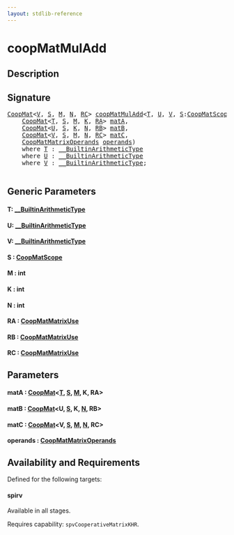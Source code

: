```yaml
---
layout: stdlib-reference
---
```


# coopMatMulAdd

## Description





## Signature 

<pre>
<a href="../types/coopmat-04/index" class="code_type">CoopMat</a>&lt;<a href="coopmatmuladd-47a#typeparam-V" class="code_type">V</a>, <a href="coopmatmuladd-47a#decl-S" class="code_var">S</a>, <a href="coopmatmuladd-47a#decl-M" class="code_var">M</a>, <a href="coopmatmuladd-47a#decl-N" class="code_var">N</a>, <a href="coopmatmuladd-47a#decl-RC" class="code_var">RC</a>&gt; <a href="coopmatmuladd-47a">coopMatMulAdd</a>&lt;<a href="coopmatmuladd-47a#typeparam-T" class="code_type">T</a>, <a href="coopmatmuladd-47a#typeparam-U" class="code_type">U</a>, <a href="coopmatmuladd-47a#typeparam-V" class="code_type">V</a>, <a href="coopmatmuladd-47a#decl-S" class="code_var">S</a>:<a href="../types/coopmatscope-047/index" class="code_type">CoopMatScope</a>, M:<span class="code_keyword">int</span>, K:<span class="code_keyword">int</span>, N:<span class="code_keyword">int</span>, RA:<a href="../types/coopmatmatrixuse-047d/index" class="code_type">CoopMatMatrixUse</a>, RB:<a href="../types/coopmatmatrixuse-047d/index" class="code_type">CoopMatMatrixUse</a>, RC:<a href="../types/coopmatmatrixuse-047d/index" class="code_type">CoopMatMatrixUse</a>&gt;(
    <a href="../types/coopmat-04/index" class="code_type">CoopMat</a>&lt;<a href="coopmatmuladd-47a#typeparam-T" class="code_type">T</a>, <a href="coopmatmuladd-47a#decl-S" class="code_var">S</a>, <a href="coopmatmuladd-47a#decl-M" class="code_var">M</a>, <a href="coopmatmuladd-47a#decl-K" class="code_var">K</a>, <a href="coopmatmuladd-47a#decl-RA" class="code_var">RA</a>&gt; <a href="coopmatmuladd-47a#decl-matA" class="code_param">matA</a>,
    <a href="../types/coopmat-04/index" class="code_type">CoopMat</a>&lt;<a href="coopmatmuladd-47a#typeparam-U" class="code_type">U</a>, <a href="coopmatmuladd-47a#decl-S" class="code_var">S</a>, <a href="coopmatmuladd-47a#decl-K" class="code_var">K</a>, <a href="coopmatmuladd-47a#decl-N" class="code_var">N</a>, <a href="coopmatmuladd-47a#decl-RB" class="code_var">RB</a>&gt; <a href="coopmatmuladd-47a#decl-matB" class="code_param">matB</a>,
    <a href="../types/coopmat-04/index" class="code_type">CoopMat</a>&lt;<a href="coopmatmuladd-47a#typeparam-V" class="code_type">V</a>, <a href="coopmatmuladd-47a#decl-S" class="code_var">S</a>, <a href="coopmatmuladd-47a#decl-M" class="code_var">M</a>, <a href="coopmatmuladd-47a#decl-N" class="code_var">N</a>, <a href="coopmatmuladd-47a#decl-RC" class="code_var">RC</a>&gt; <a href="coopmatmuladd-47a#decl-matC" class="code_param">matC</a>,
    <a href="../types/coopmatmatrixoperands-047d/index" class="code_type">CoopMatMatrixOperands</a> <a href="coopmatmuladd-47a#decl-operands" class="code_param">operands</a>)
    <span class='code_keyword'>where</span> <a href="coopmatmuladd-47a#typeparam-T" class="code_type">T</a> : <a href="../interfaces/0_builtinarithmetictype-029j/index" class="code_type">__BuiltinArithmeticType</a>
    <span class='code_keyword'>where</span> <a href="coopmatmuladd-47a#typeparam-U" class="code_type">U</a> : <a href="../interfaces/0_builtinarithmetictype-029j/index" class="code_type">__BuiltinArithmeticType</a>
    <span class='code_keyword'>where</span> <a href="coopmatmuladd-47a#typeparam-V" class="code_type">V</a> : <a href="../interfaces/0_builtinarithmetictype-029j/index" class="code_type">__BuiltinArithmeticType</a>;

</pre>

## Generic Parameters

####  <a id="typeparam-T"></a>T: [\_\_BuiltinArithmeticType](../interfaces/0_builtinarithmetictype-029j/index)
####  <a id="typeparam-U"></a>U: [\_\_BuiltinArithmeticType](../interfaces/0_builtinarithmetictype-029j/index)
####  <a id="typeparam-V"></a>V: [\_\_BuiltinArithmeticType](../interfaces/0_builtinarithmetictype-029j/index)
####  <a id="decl-S"></a>S  : [CoopMatScope](../types/coopmatscope-047/index)
####  <a id="decl-M"></a>M  : int
####  <a id="decl-K"></a>K  : int
####  <a id="decl-N"></a>N  : int
####  <a id="decl-RA"></a>RA  : [CoopMatMatrixUse](../types/coopmatmatrixuse-047d/index)
####  <a id="decl-RB"></a>RB  : [CoopMatMatrixUse](../types/coopmatmatrixuse-047d/index)
####  <a id="decl-RC"></a>RC  : [CoopMatMatrixUse](../types/coopmatmatrixuse-047d/index)

## Parameters

####  <a id="decl-matA"></a>matA  : [CoopMat](../types/coopmat-04/index)\<[T](../types/coopmat-04/index#typeparam-T), [S](../types/coopmat-04/index#decl-S), [M](../types/coopmat-04/index#decl-M), K, RA\>
####  <a id="decl-matB"></a>matB  : [CoopMat](../types/coopmat-04/index)\<U, [S](../types/coopmat-04/index#decl-S), K, [N](../types/coopmat-04/index#decl-N), RB\>
####  <a id="decl-matC"></a>matC  : [CoopMat](../types/coopmat-04/index)\<V, [S](../types/coopmat-04/index#decl-S), [M](../types/coopmat-04/index#decl-M), [N](../types/coopmat-04/index#decl-N), RC\>
####  <a id="decl-operands"></a>operands  : [CoopMatMatrixOperands](../types/coopmatmatrixoperands-047d/index)

## Availability and Requirements

Defined for the following targets:

#### spirv
Available in all stages.

Requires capability: `spvCooperativeMatrixKHR`.



